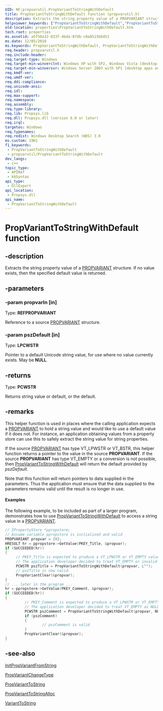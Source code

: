 ```yaml
---
UID: NF:propvarutil.PropVariantToStringWithDefault
title: PropVariantToStringWithDefault function (propvarutil.h)
description: Extracts the string property value of a PROPVARIANT structure. If no value exists, then the specified default value is returned.
helpviewer_keywords: ["PropVariantToStringWithDefault","PropVariantToStringWithDefault function [Windows Properties]","_shell_PropVariantToStringWithDefault","properties.PropVariantToStringWithDefault","propvarutil/PropVariantToStringWithDefault","shell.PropVariantToStringWithDefault"]
old-location: properties\PropVariantToStringWithDefault.htm
tech.root: properties
ms.assetid: a5f50a32-033f-4bda-87db-c0a8515b6451
ms.date: 12/05/2018
ms.keywords: PropVariantToStringWithDefault, PropVariantToStringWithDefault function [Windows Properties], _shell_PropVariantToStringWithDefault, properties.PropVariantToStringWithDefault, propvarutil/PropVariantToStringWithDefault, shell.PropVariantToStringWithDefault
req.header: propvarutil.h
req.include-header: 
req.target-type: Windows
req.target-min-winverclnt: Windows XP with SP2, Windows Vista [desktop apps only]
req.target-min-winversvr: Windows Server 2003 with SP1 [desktop apps only]
req.kmdf-ver: 
req.umdf-ver: 
req.ddi-compliance: 
req.unicode-ansi: 
req.idl: 
req.max-support: 
req.namespace: 
req.assembly: 
req.type-library: 
req.lib: Propsys.lib
req.dll: Propsys.dll (version 6.0 or later)
req.irql: 
targetos: Windows
req.typenames: 
req.redist: Windows Desktop Search (WDS) 3.0
ms.custom: 19H1
f1_keywords:
 - PropVariantToStringWithDefault
 - propvarutil/PropVariantToStringWithDefault
dev_langs:
 - c++
topic_type:
 - APIRef
 - kbSyntax
api_type:
 - DllExport
api_location:
 - Propsys.dll
api_name:
 - PropVariantToStringWithDefault
---
```


# PropVariantToStringWithDefault function


## -description

Extracts the string property value of a <a href="https://docs.microsoft.com/windows/desktop/api/propidl/ns-propidl-propvariant">PROPVARIANT</a> structure. If no value exists, then the specified default value is returned.

## -parameters

### -param propvarIn [in]

Type: <b>REFPROPVARIANT</b>

Reference to a source <a href="https://docs.microsoft.com/windows/desktop/api/propidl/ns-propidl-propvariant">PROPVARIANT</a> structure.

### -param pszDefault [in]

Type: <b>LPCWSTR</b>

Pointer to a default Unicode string value, for use where no value currently exists. May be <b>NULL</b>.

## -returns

Type: <b>PCWSTR</b>

Returns string value or default, or the default.

## -remarks

This helper function is used in places where the calling application expects a <a href="https://docs.microsoft.com/windows/desktop/api/propidl/ns-propidl-propvariant">PROPVARIANT</a> to hold a string value and would like to use a default value if it does not. For instance, an application obtaining values from a property store can use this to safely extract the string value for string properties.

If the source <a href="https://docs.microsoft.com/windows/desktop/api/propidl/ns-propidl-propvariant">PROPVARIANT</a> has type VT_LPWSTR or VT_BSTR, this helper function returns a pointer to the value in the source <b>PROPVARIANT</b>. If the source <b>PROPVARIANT</b> has type VT_EMPTY or a conversion is not possible, then <a href="https://docs.microsoft.com/windows/desktop/api/propvarutil/nf-propvarutil-propvarianttostringwithdefault">PropVariantToStringWithDefault</a> will return the default provided by <i>pszDefault</i>. 

Note that this function will return pointers to data supplied in the parameters. Thus the application must ensure that the data supplied to the parameters remains valid until the result is no longer in use.


#### Examples

The following example, to be included as part of a larger program, demonstrates how to use <a href="https://docs.microsoft.com/windows/desktop/api/propvarutil/nf-propvarutil-propvarianttostringwithdefault">PropVariantToStringWithDefault</a> to access a string value in a <a href="https://docs.microsoft.com/windows/desktop/api/propidl/ns-propidl-propvariant">PROPVARIANT</a>.


```cpp
// IPropertyStore *ppropstore;
// Assume variable ppropstore is initialized and valid
PROPVARIANT propvar = {0};
HRESULT hr = ppropstore->GetValue(PKEY_Title, &propvar);
if (SUCCEEDED(hr))
{
     // PKEY_Title is expected to produce a VT_LPWSTR or VT_EMPTY value.
     // The application developer decided to treat VT_EMPTY or invalid values as ""
     PCWSTR pszTitle = PropVariantToStringWithDefault(propvar, L"");
     // pszTitle is now valid.
     PropVariantClear(&propvar);
}
// ... later in the program ...
hr = ppropstore->GetValue(PKEY_Comment, &propvar);
if (SUCCEEDED(hr))
{
         // PKEY_Comment is expected to produce a VT_LPWSTR or VT_EMPTY value.
         // The application developer decided to treat VT_EMPTY as NULL
         PCWSTR pszComment = PropVariantToStringWithDefault(propvar, NULL);
         if (pszComment)
         {
                 // pszComment is valid
         }
         PropVariantClear(&propvar);
}
```

## -see-also

<a href="https://docs.microsoft.com/windows/desktop/api/propvarutil/nf-propvarutil-initpropvariantfromstring">InitPropVariantFromString</a>



<a href="https://docs.microsoft.com/windows/desktop/api/propvarutil/nf-propvarutil-propvariantchangetype">PropVariantChangeType</a>



<a href="https://docs.microsoft.com/windows/desktop/api/propvarutil/nf-propvarutil-propvarianttostring">PropVariantToString</a>



<a href="https://docs.microsoft.com/windows/desktop/api/propvarutil/nf-propvarutil-propvarianttostringalloc">PropVariantToStringAlloc</a>



<a href="https://docs.microsoft.com/windows/desktop/api/propvarutil/nf-propvarutil-varianttostring">VariantToString</a>

